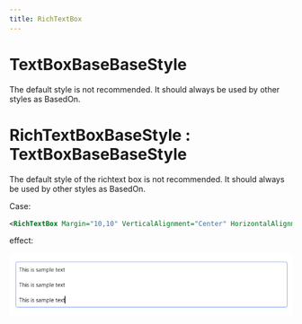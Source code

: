 ```yaml
---
title: RichTextBox
---
```


# TextBoxBaseBaseStyle

The default style is not recommended. It should always be used by other styles as BasedOn.

# RichTextBoxBaseStyle : TextBoxBaseBaseStyle

The default style of the richtext box is not recommended. It should always be used by other styles as BasedOn.

Case:

```xml
<RichTextBox Margin="10,10" VerticalAlignment="Center" HorizontalAlignment="Center"/>
```



effect:

![RichTextbox.DefaultStyle](https://raw.githubusercontent.com/HandyOrg/HandyOrgResource/master/HandyControl/Doc/native_controls/RichTextbox.DefaultStyle.png)